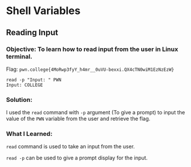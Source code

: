 # Shell Variables
## Reading Input

### Objective: To learn how to read input from the user in Linux terminal.

Flag: `pwn.college{4MoRwp3fyY_h4mr__0uVU-bexxi.QX4cTN0wiM1EzNzEzW}`

```
read -p "Input: " PWN
Input: COLLEGE
```

### Solution:

I used the `read` command with `-p` argument (To give a prompt) to input the value of the `PWN` variable from the user and retrieve the flag.

### What I Learned: 

`read` command is used to take an input from the user.

`read -p` can be used to give a prompt display for the input.